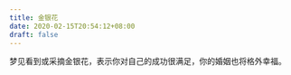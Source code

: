 ```yaml
---
title: 金银花
date: 2020-02-15T20:54:12+08:00
draft: false
---
```


梦见看到或采摘金银花，表示你对自己的成功很满足，你的婚姻也将格外幸福。<br>
